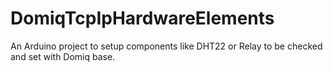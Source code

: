 # DomiqTcpIpHardwareElements
An Arduino project to setup components like DHT22 or Relay to be checked and set with Domiq base.
